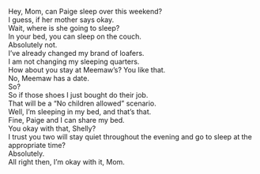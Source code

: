 
Hey, Mom, can Paige sleep over this weekend?   
I guess, if her mother says okay.   
Wait, where is she going to sleep?   
In your bed, you can sleep on the couch.   
Absolutely not.   
I’ve already changed my brand of loafers.   
I am not changing my sleeping quarters.   
How about you stay at Meemaw’s? You like that.   
No, Meemaw has a date.   
So?   
So if those shoes I just bought do their job.   
That will be a “No children allowed” scenario.   
Well, I’m sleeping in my bed, and that’s that.   
Fine, Paige and I can share my bed.   
You okay with that, Shelly?   
I trust you two will stay quiet throughout the evening
and go to sleep at the appropriate time?   
Absolutely.   
All right then, I’m okay with it, Mom.   


